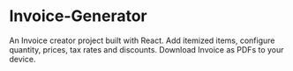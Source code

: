 # Invoice-Generator
An Invoice creator project built with React. Add itemized items, configure quantity, prices, tax rates and discounts. Download Invoice as PDFs to your device.
